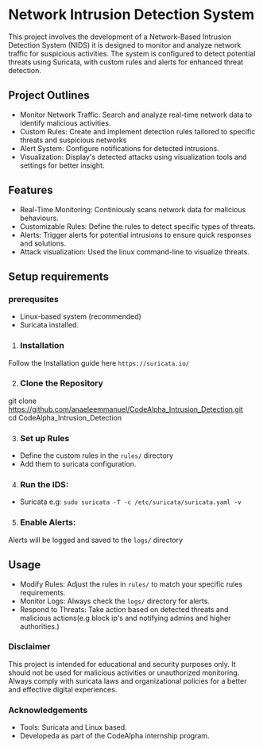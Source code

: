 

 
# Network Intrusion Detection System

This project involves the development of a Network-Based Intrusion Detection System (NIDS) it is designed to monitor and analyze network traffic for suspicious activities. The system is configured to detect potential threats using Suricata, with custom rules and alerts for enhanced threat detection.

## Project Outlines
* Monitor Network Traffic: Search and analyze real-time network data to identify malicious activities.
* Custom Rules: Create and implement detection rules tailored to specific threats and suspicious networks
* Alert System: Configure notifications for detected intrusions.
* Visualization: Display's detected attacks using visualization tools and settings for better insight.

## Features
* Real-Time Monitoring: Continiously scans network data for malicious behaviours.
* Customizable Rules: Define the rules to detect specific types of threats.
* Alerts: Trigger alerts for potential intrusions to ensure quick responses and solutions.
* Attack visualization: Used the linux command-line to visualize threats.

## Setup requirements
### prerequsites
* Linux-based system (recommended)
* Suricata installed.

1. ### Installation 
Follow the Installation guide here `https://suricata.io/`

2. ### Clone the Repository
git clone https://github.com/anaeleemmanuel/CodeAlpha_Intrusion_Detection.git  
cd CodeAlpha_Intrusion_Detection  

3. ### Set up Rules
* Define the custom rules in the `rules/` directory
* Add them to suricata configuration.

4. ### Run the IDS: 
* Suricata e.g:
`sudo suricata -T -c /etc/suricata/suricata.yaml -v`

5. ### Enable Alerts:
Alerts will be logged and saved to the `logs/` directory






## Usage
* Modify Rules: Adjust the rules in `rules/` to match your specific rules requirements.
* Monitor Logs: Always check the `logs/` directory for alerts.
* Respond to Threats: Take action based on detected threats and malicious actions(e.g block ip's and notifying admins and higher authorities.)

### Disclaimer 
This project is intended for educational and security purposes only. It should not be used for malicious activities or unauthorized monitoring. Always comply with suricata laws and organizational policies for a better and effective digital experiences.

### Acknowledgements
* Tools: Suricata and Linux based.
* Developeda as part of the CodeAlpha internship program.

